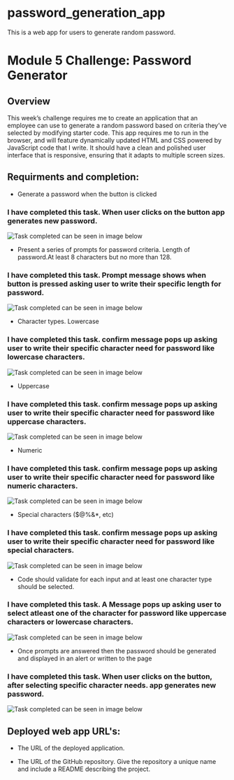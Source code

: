 # password_generation_app
This is a web app for users to generate random password.
# Module 5 Challenge: Password Generator

## Overview

This week’s challenge requires me to create an application that an employee can use to generate a random password based on criteria they’ve selected by modifying starter code. This app requires me to run in the browser, and will feature dynamically updated HTML and CSS powered by JavaScript code that I write. It should have a clean and polished user interface that is responsive, ensuring that it adapts to multiple screen sizes.

## Requirments and completion:

* Generate a password when the button is clicked
### I have completed this task. When user clicks on the button app generates new password.
![Task completed can be seen in image below](./images/password_generated.jpg)


* Present a series of prompts for password criteria. Length of password.At least 8 characters but no more than 128.
### I have completed this task. Prompt message shows when button is pressed asking user to write their specific length for password.
![Task completed can be seen in image below](./images/prompt_message_for_length.jpg)


* Character types. Lowercase
### I have completed this task. confirm message pops up asking user to write their specific character need for password like lowercase characters.
![Task completed can be seen in image below](./images/for_lowercase_characters.jpg)


* Uppercase
### I have completed this task. confirm message pops up asking user to write their specific character need for password like uppercase characters.
![Task completed can be seen in image below](./images/for_uppercase_characters.jpg)


* Numeric
### I have completed this task. confirm message pops up asking user to write their specific character need for password like numeric characters.
![Task completed can be seen in image below](./images/for_numeric_characters.jpg)


* Special characters ($@%&*, etc)
### I have completed this task. confirm message pops up asking user to write their specific character need for password like special characters.
![Task completed can be seen in image below](./images/for_special_characters.jpg)


* Code should validate for each input and at least one character type should be selected.
### I have completed this task. A Message pops up asking user to select atleast one of the character  for password like uppercase characters or lowercase characters.
![Task completed can be seen in image below](./images/atleast_one_character_set.jpg)


* Once prompts are answered then the password should be generated and displayed in an alert or written to the page
### I have completed this task. When user clicks on the button, after selecting specific character needs. app generates new password.
![Task completed can be seen in image below](./images/password_generated.jpg)


## Deployed web app URL's:

* The URL of the deployed application.

* The URL of the GitHub repository. Give the repository a unique name and include a README describing the project.


